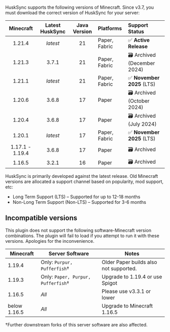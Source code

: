 HuskSync supports the following versions of Minecraft. Since v3.7, you must download the correct version of HuskSync for your server:

|    Minecraft    | Latest HuskSync | Java Version | Platforms     | Support Status               |
|:---------------:|:---------------:|:------------:|:--------------|:-----------------------------|
|     1.21.4      |    _latest_     |      21      | Paper, Fabric | ✅ **Active Release**         |
|     1.21.3      |      3.7.1      |      21      | Paper, Fabric | 🗃️ Archived (December 2024) |
|     1.21.1      |    _latest_     |      21      | Paper, Fabric | ✅ **November 2025** (LTS)    |
|     1.20.6      |      3.6.8      |      17      | Paper         | 🗃️ Archived (October 2024)  |
|     1.20.4      |      3.6.8      |      17      | Paper         | 🗃️ Archived (July 2024)     |
|     1.20.1      |    _latest_     |      17      | Paper, Fabric | ✅ **November 2025** (LTS)    |
| 1.17.1 - 1.19.4 |      3.6.8      |      17      | Paper         | 🗃️ Archived                 |
|     1.16.5      |      3.2.1      |      16      | Paper         | 🗃️ Archived                 |

HuskSync is primarily developed against the latest release. Old Minecraft versions are allocated a support channel based on popularity, mod support, etc:

* Long Term Support (LTS) &ndash; Supported for up to 12-18 months
* Non-Long Term Support (Non-LTS) &ndash; Supported for 3-6 months

## Incompatible versions
This plugin does not support the following software-Minecraft version combinations. The plugin will fail to load if you attempt to run it with these versions. Apologies for the inconvenience.

| Minecraft         | Server Software                           | Notes                                  |
|-------------------|-------------------------------------------|----------------------------------------|
| 1.19.4            | Only: `Purpur, Pufferfish`&dagger;        | Older Paper builds also not supported. |
| 1.19.3            | Only: `Paper, Purpur, Pufferfish`&dagger; | Upgrade to 1.19.4 or use Spigot        |
| 1.16.5            | _All_                                     | Please use v3.3.1 or lower             |
| below 1.16.5      | _All_                                     | Upgrade to Minecraft 1.16.5            |

&dagger;Further downstream forks of this server software are also affected.